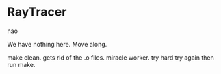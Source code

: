 # RayTracer
nao

We have nothing here.  Move along.

make clean. gets rid of the .o files.  miracle worker. try hard try again
then run make.